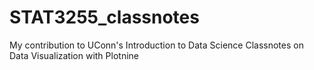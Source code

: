 # STAT3255_classnotes
My contribution to UConn's Introduction to Data Science Classnotes on Data Visualization with Plotnine
